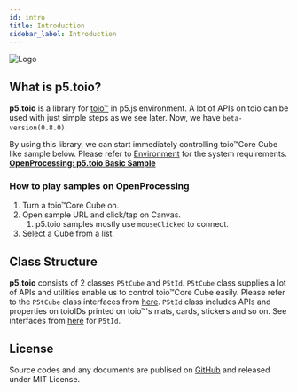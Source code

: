 ```yaml
---
id: intro
title: Introduction
sidebar_label: Introduction
---
```


![Logo](https://tetunori.github.io/p5.toio/images/logo.png 'Logo')
## What is p5.toio?
**p5.toio** is a library for [toio™](https://toio.io/) in p5.js environment. A lot of APIs on toio can be used with just simple steps as we see later. Now, we have `beta-version(0.8.0)`.

By using this library, we can start immediately controlling toio™Core Cube like sample below. Please refer to [Environment](https://tetunori.github.io/p5.toio/docs/env) for the system requirements.  
**[OpenProcessing: p5.toio Basic Sample](https://openprocessing.org/sketch/1716366)**  

### How to play samples on OpenProcessing
1. Turn a toio™Core Cube on.
2. Open sample URL and click/tap on Canvas.
    1. p5.toio samples mostly use `mouseClicked` to connect.
3. Select a Cube from a list.

## Class Structure
**p5.toio** consists of 2 classes `P5tCube` and `P5tId`. `P5tCube` class supplies a lot of APIs and utilities enable us to control toio™Core Cube easily. Please refer to the `P5tCube` class interfaces from [here](https://tetunori.github.io/p5.toio/docs/cube/classes/p5tcube/). `P5tId` class includes APIs and properties on toioIDs printed on toio™'s mats, cards, stickers and so on. See interfaces from [here](https://tetunori.github.io/p5.toio/docs/id/classes/p5tid/) for `P5tId`.  

## License
Source codes and any documents are publised on [GitHub](https://github.com/tetunori/p5.toio/) and released under MIT License.
